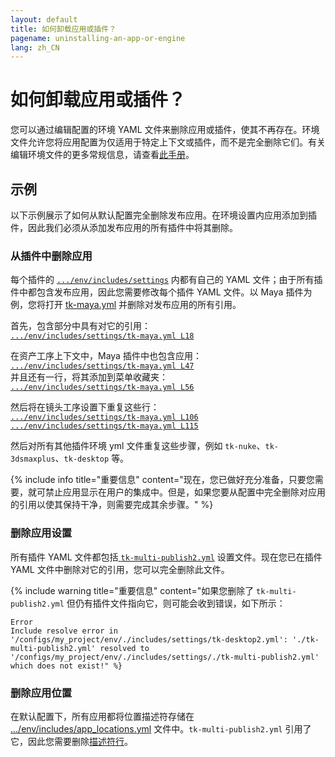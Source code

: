 ```yaml
---
layout: default
title: 如何卸载应用或插件？
pagename: uninstalling-an-app-or-engine
lang: zh_CN
---
```


# 如何卸载应用或插件？

您可以通过编辑配置的环境 YAML 文件来删除应用或插件，使其不再存在。环境文件允许您将应用配置为仅适用于特定上下文或插件，而不是完全删除它们。有关编辑环境文件的更多常规信息，请查看[此手册](../../toolkit/learning-resources/guides/editing_app_setting.md)。

## 示例

以下示例展示了如何从默认配置完全删除发布应用。在环境设置内应用添加到插件，因此我们必须从添加发布应用的所有插件中将其删除。

### 从插件中删除应用

每个插件的 [`.../env/includes/settings`](https://github.com/shotgunsoftware/tk-config-default2/tree/e09236bf4b91a6dd79ca5b3ef1258d0eb0afd871/env/includes/settings) 内都有自己的 YAML 文件；由于所有插件中都包含发布应用，因此您需要修改每个插件 YAML 文件。以 Maya 插件为例，您将打开 [tk-maya.yml](https://github.com/shotgunsoftware/tk-config-default2/blob/e09236bf4b91a6dd79ca5b3ef1258d0eb0afd871/env/includes/settings/tk-maya.yml) 并删除对发布应用的所有引用。

首先，包含部分中具有对它的引用：<br/>
[`.../env/includes/settings/tk-maya.yml L18`](https://github.com/shotgunsoftware/tk-config-default2/blob/e09236bf4b91a6dd79ca5b3ef1258d0eb0afd871/env/includes/settings/tk-maya.yml#L18)

在资产工序上下文中，Maya 插件中也包含应用：<br/>
[`.../env/includes/settings/tk-maya.yml L47`](https://github.com/shotgunsoftware/tk-config-default2/blob/e09236bf4b91a6dd79ca5b3ef1258d0eb0afd871/env/includes/settings/tk-maya.yml#L47)<br/>
并且还有一行，将其添加到菜单收藏夹：<br/>
[`.../env/includes/settings/tk-maya.yml L56`](https://github.com/shotgunsoftware/tk-config-default2/blob/e09236bf4b91a6dd79ca5b3ef1258d0eb0afd871/env/includes/settings/tk-maya.yml#L56)

然后将在镜头工序设置下重复这些行：<br/>
[`.../env/includes/settings/tk-maya.yml L106`](https://github.com/shotgunsoftware/tk-config-default2/blob/e09236bf4b91a6dd79ca5b3ef1258d0eb0afd871/env/includes/settings/tk-maya.yml#L106)<br/>
[`.../env/includes/settings/tk-maya.yml L115`](https://github.com/shotgunsoftware/tk-config-default2/blob/e09236bf4b91a6dd79ca5b3ef1258d0eb0afd871/env/includes/settings/tk-maya.yml#L115)

然后对所有其他插件环境 yml 文件重复这些步骤，例如 `tk-nuke`、`tk-3dsmaxplus`、`tk-desktop` 等。

{% include info title="重要信息" content="现在，您已做好充分准备，只要您需要，就可禁止应用显示在用户的集成中。但是，如果您要从配置中完全删除对应用的引用以使其保持干净，则需要完成其余步骤。" %}

### 删除应用设置

所有插件 YAML 文件都包括[ `tk-multi-publish2.yml`](https://github.com/shotgunsoftware/tk-config-default2/blob/e09236bf4b91a6dd79ca5b3ef1258d0eb0afd871/env/includes/settings/tk-multi-publish2.yml) 设置文件。现在您已在插件 YAML 文件中删除对它的引用，您可以完全删除此文件。

{% include warning title="重要信息" content="如果您删除了 `tk-multi-publish2.yml` 但仍有插件文件指向它，则可能会收到错误，如下所示：

    Error
    Include resolve error in '/configs/my_project/env/./includes/settings/tk-desktop2.yml': './tk-multi-publish2.yml' resolved to '/configs/my_project/env/./includes/settings/./tk-multi-publish2.yml' which does not exist!" %}

### 删除应用位置

在默认配置下，所有应用都将位置描述符存储在 [.../env/includes/app_locations.yml](https://github.com/shotgunsoftware/tk-config-default2/blob/e09236bf4b91a6dd79ca5b3ef1258d0eb0afd871/env/includes/app_locations.yml) 文件中。`tk-multi-publish2.yml` 引用了它，因此您需要删除[描述符行](https://github.com/shotgunsoftware/tk-config-default2/blob/e09236bf4b91a6dd79ca5b3ef1258d0eb0afd871/env/includes/app_locations.yml#L52-L56)。
